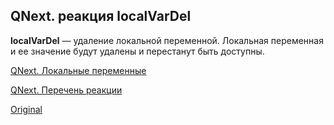 ## QNext. реакция localVarDel

**localVarDel** — удаление локальной переменной. Локальная переменная и ее значение будут удалены и перестанут быть доступны.



[QNext. Локальные переменные](/docs-test/reactions/localvar)

[QNext. Перечень реакции](/docs-test/reactions)
  
[Original](https://telegra.ph/QNext-admin-reaction-localVarDel-05-01)